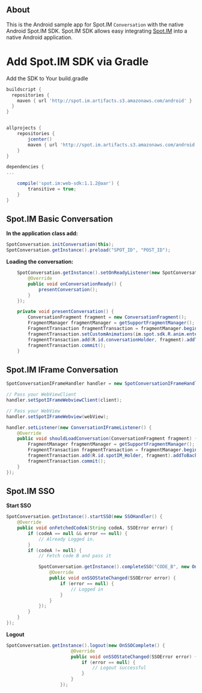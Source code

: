 ## About
This is the Android sample app for Spot.IM `Conversation` with the native Android Spot.IM SDK. 
Spot.IM SDK allows easy integrating [Spot.IM](http://www.spot.im) into a native Android application. 

# Add Spot.IM SDK via Gradle

Add the SDK to Your build.gradle

```groovy
buildscript {
  repositories {
    maven { url 'http://spot.im.artifacts.s3.amazonaws.com/android' }
  }
}


allprojects {
    repositories {
        jcenter()
        maven { url 'http://spot.im.artifacts.s3.amazonaws.com/android' }
    }
}

dependencies {
...

    compile('spot.im:web-sdk:1.1.2@aar') {
        transitive = true;
    }
}
```


## Spot.IM Basic Conversation 

**In the application class add:**
``` java
SpotConversation.initConversation(this);
SpotConversation.getInstance().preload("SPOT_ID", "POST_ID");

```

**Loading the conversation:**

``` java
    SpotConversation.getInstance().setOnReadyListener(new SpotConversation.OnReadyListener() {
        @Override
        public void onConversationReady() {
            presentConversation();
        }
    });

    private void presentConversation() {
        ConversationFragment fragment = new ConversationFragment();
        FragmentManager fragmentManager = getSupportFragmentManager();
        FragmentTransaction fragmentTransaction = fragmentManager.beginTransaction();
        fragmentTransaction.setCustomAnimations(im.spot.sdk.R.anim.enter_from_right, im.spot.sdk.R.anim.exit_to_left, im.spot.sdk.R.anim.enter_from_left, im.spot.sdk.R.anim.exit_to_right);
        fragmentTransaction.add(R.id.conversationHolder, fragment).addToBackStack(null);
        fragmentTransaction.commit();
    }
```

## Spot.IM IFrame Conversation

``` java
SpotConversationIFrameHandler handler = new SpotConversationIFrameHandler();

// Pass your WebViewClient 
handler.setSpotIFrameWebviewClient(client);

// Pass your WebView 
handler.setSpotIFrameWebview(webView);

handler.setListener(new ConversationIFrameListener() {
    @Override
    public void shouldLoadConversation(ConversationFragment fragment) {
        FragmentManager fragmentManager = getSupportFragmentManager();
        FragmentTransaction fragmentTransaction = fragmentManager.beginTransaction();
        fragmentTransaction.add(R.id.spotIM_Holder, fragment).addToBackStack(null);
        fragmentTransaction.commit();
    }
});
```

## Spot.IM SSO

**Start SSO**
``` java
SpotConversation.getInstance().startSSO(new SSOHandler() {
    @Override
    public void onFetchedCodeA(String codeA, SSOError error) {
        if (codeA == null && error == null) {
            // Already Logged in.
        }
        if (codeA != null) {
            // Fetch code B and pass it

            SpotConversation.getInstance().completeSSO("CODE_B", new OnSSOComplete() {
                @Override
                public void onSSOStateChanged(SSOError error) {
                    if (error == null) {
                        // Logged in
                    }
                }
            });
        }
    }
});
```

**Logout**
``` java
SpotConversation.getInstance().logout(new OnSSOComplete() {
                        @Override
                        public void onSSOStateChanged(SSOError error) {
                            if (error == null) {
                                // Logout successful
                            }
                        }
                    });
``` 
